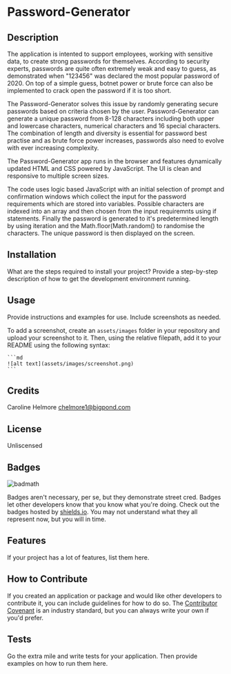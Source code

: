 # Password-Generator


## Description

The application is intented to support employees, working with sensitive data, to create strong passwords for themselves. According to security experts, passwords are quite often extremely weak and easy to guess, as demonstrated when "123456" was declared the most popular password of 2020. On top of a simple guess, botnet power or brute force can also be implemented to crack open the password if it is too short. 

 The Password-Generator solves this issue by randomly generating secure passwords based on criteria chosen by the user. Password-Generator can generate a unique password from 8-128 characters including both upper and lowercase characters, numerical characters and 16 special characters. The combination of length and diversity is essential for password best practise and as brute force power increases, passwords also need to evolve with ever increasing complexity.
 
 The Password-Generator app runs in the browser and features dynamically updated HTML and CSS powered by JavaScript. The UI is clean and responsive to multiple screen sizes. 

The code uses logic based JavaScript with an initial selection of prompt and confirmation windows which collect the input for the password requirements which are stored into variables. Possible characters are indexed into an array and then chosen from the input requiremnts using if statements. Finally the password is generated to it's predetermined length by using iteration and the Math.floor(Math.random() to randomise the characters. The unique password is then displayed on the screen. 

## Installation

What are the steps required to install your project? Provide a step-by-step description of how to get the development environment running.

## Usage

Provide instructions and examples for use. Include screenshots as needed.

To add a screenshot, create an `assets/images` folder in your repository and upload your screenshot to it. Then, using the relative filepath, add it to your README using the following syntax:

    ```md
    ![alt text](assets/images/screenshot.png)
    ```

## Credits

Caroline Helmore chelmore1@bigpond.com

## License

Unliscensed 



## Badges

![badmath](https://img.shields.io/github/languages/top/lernantino/badmath)

Badges aren't necessary, per se, but they demonstrate street cred. Badges let other developers know that you know what you're doing. Check out the badges hosted by [shields.io](https://shields.io/). You may not understand what they all represent now, but you will in time.

## Features

If your project has a lot of features, list them here.

## How to Contribute

If you created an application or package and would like other developers to contribute it, you can include guidelines for how to do so. The [Contributor Covenant](https://www.contributor-covenant.org/) is an industry standard, but you can always write your own if you'd prefer.

## Tests

Go the extra mile and write tests for your application. Then provide examples on how to run them here.